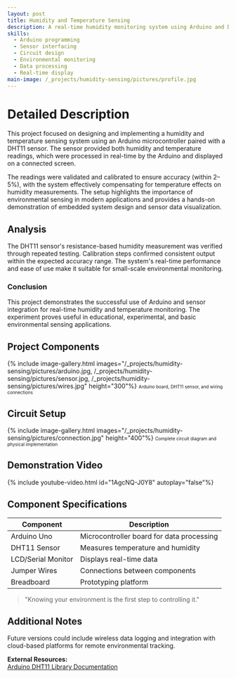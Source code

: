 ```yaml
---
layout: post
title: Humidity and Temperature Sensing
description: A real-time humidity monitoring system using Arduino and DHT11 sensor demonstrating environmental data acquisition and temperature-compensated readings.
skills: 
  - Arduino programming
  - Sensor interfacing
  - Circuit design
  - Environmental monitoring
  - Data processing
  - Real-time display
main-image: /_projects/humidity-sensing/pictures/profile.jpg
---
```


# Detailed Description
This project focused on designing and implementing a humidity and temperature sensing system using an Arduino microcontroller paired with a DHT11 sensor. The sensor provided both humidity and temperature readings, which were processed in real-time by the Arduino and displayed on a connected screen.

The readings were validated and calibrated to ensure accuracy (within 2–5%), with the system effectively compensating for temperature effects on humidity measurements. The setup highlights the importance of environmental sensing in modern applications and provides a hands-on demonstration of embedded system design and sensor data visualization.

## Analysis
The DHT11 sensor's resistance-based humidity measurement was verified through repeated testing. Calibration steps confirmed consistent output within the expected accuracy range. The system's real-time performance and ease of use make it suitable for small-scale environmental monitoring.

### Conclusion
This project demonstrates the successful use of Arduino and sensor integration for real-time humidity and temperature monitoring. The experiment proves useful in educational, experimental, and basic environmental sensing applications.

## Project Components
{% include image-gallery.html images="/_projects/humidity-sensing/pictures/arduino.jpg, /_projects/humidity-sensing/pictures/sensor.jpg, /_projects/humidity-sensing/pictures/wires.jpg" height="300"%}
<span style="font-size: 10px">Arduino board, DHT11 sensor, and wiring connections</span>  

## Circuit Setup
{% include image-gallery.html images="/_projects/humidity-sensing/pictures/connection.jpg" height="400"%}
<span style="font-size: 10px">Complete circuit diagram and physical implementation</span>  

## Demonstration Video
{% include youtube-video.html id="1AgcNQ-J0Y8" autoplay="false"%}

## Component Specifications

| Component          | Description                               |
|--------------------|-------------------------------------------|
| Arduino Uno        | Microcontroller board for data processing |
| DHT11 Sensor       | Measures temperature and humidity         |
| LCD/Serial Monitor | Displays real-time data                   |
| Jumper Wires       | Connections between components            |
| Breadboard         | Prototyping platform                      |

> "Knowing your environment is the first step to controlling it."

## Additional Notes
Future versions could include wireless data logging and integration with cloud-based platforms for remote environmental tracking.

**External Resources:**  
[Arduino DHT11 Library Documentation](https://www.arduino.cc/reference/en/libraries/dht-sensor-library/)
